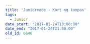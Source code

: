 ```yaml
---
title: 'Juniormøde - Kort og kompas'
tags:
  - Junior
date_start: "2017-01-24T19:00:00"
date_end: "2017-01-24T21:00:00"
old_id: 6646
---
```


